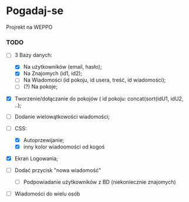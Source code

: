 # Pogadaj-se
Projrekt na WEPPO
### TODO

- [ ] 3 Bazy danych:
    - [x] Na użytkowników (email, hasło);
    - [x] Na Znajomych (id1, id2);
    - [ ] Na Wiadomości (id pokoju, id usera, treść, id wiadomości);
    - [ ] (?) Na pokoje;

- [x] Tworzenie/dołączanie do pokojów ( id pokoju: concat(sort(idU1, idU2, ..);
- [ ] Dodanie wielowątkowości wiadomości;
- [ ] CSS:
    - [x] Autoprzewijanie;
    - [x] inny kolor wiadoomości od kogoś
- [x] Ekran Logowania;
- [ ] Dodać przycisk "nowa wiadomość"
    - [ ] Podpowiadanie użytkowników z BD (niekoniecznie znajomych)
- [ ] Wiadomości do wielu osób



